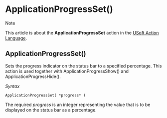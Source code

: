 # ApplicationProgressSet()



> [!NOTE]
> This article is about the **ApplicationProgressSet** action in the [USoft Action Language](/docs/Task%20flow/Action%20Language%20reference/USoft%20Action%20Language.md).

## **ApplicationProgressSet()**

Sets the progress indicator on the status bar to a specified percentage. This action is used together with ApplicationProgressShow() and ApplicationProgressHide().

*Syntax*

```
ApplicationProgressSet( *progress* )
```

The required *progress* is an integer representing the value that is to be displayed on the status bar as a percentage.